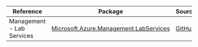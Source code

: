 | Reference | Package | Source |
|---|---|---|
|Management - Lab Services|[Microsoft.Azure.Management.LabServices](https://www.nuget.org/packages/Microsoft.Azure.Management.LabServices)|[GitHub](https://github.com/Azure/azure-sdk-for-net/blob/main/)|
